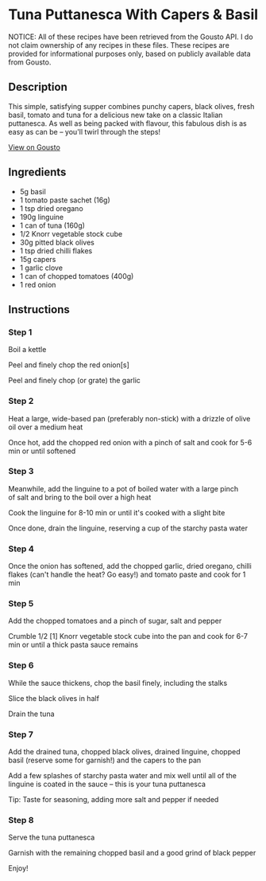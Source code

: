 # Tuna Puttanesca With Capers & Basil

NOTICE: All of these recipes have been retrieved from the Gousto API. I do not claim ownership of any recipes in these files. These recipes are provided for informational purposes only, based on publicly available data from Gousto.

## Description

This simple, satisfying supper combines punchy capers, black olives, fresh basil, tomato and tuna for a delicious new take on a classic Italian puttanesca. As well as being packed with flavour, this fabulous dish is as easy as can be – you'll twirl through the steps!

[View on Gousto](https://www.gousto.co.uk/recipes/cookbook/tuna-puttanesca-with-capers-basil)

## Ingredients

- 5g basil
- 1 tomato paste sachet (16g)
- 1 tsp dried oregano
- 190g linguine
- 1 can of tuna (160g)
- 1/2 Knorr vegetable stock cube
- 30g pitted black olives
- 1 tsp dried chilli flakes
- 15g capers
- 1 garlic clove
- 1 can of chopped tomatoes (400g)
- 1 red onion

## Instructions


### Step 1

Boil a kettle


Peel and finely chop the red onion<span class="text-danger">[s]</span>


Peel and finely chop (or grate) the garlic


### Step 2

Heat a large, wide-based pan (preferably non-stick) with a drizzle of olive oil over a medium heat


Once hot, add the chopped red onion with a pinch of salt and cook for 5-6 min or until softened


### Step 3

Meanwhile, add the linguine to a pot of boiled water with a large pinch of salt and bring to the boil over a high heat


Cook the linguine for 8-10 min or until it's cooked with a slight bite


Once done, drain the linguine, reserving a cup of the starchy pasta water


### Step 4

Once the onion has softened, add the chopped garlic, dried oregano, chilli flakes (can't handle the heat? Go easy!) and tomato paste and cook for 1 min


### Step 5

Add the chopped tomatoes and a pinch of sugar, salt and pepper 


Crumble 1/2 <span class="text-danger">[1]</span> Knorr vegetable stock cube into the pan and cook for 6-7 min or until a thick pasta sauce remains


### Step 6

While the sauce thickens, chop the basil finely, including the stalks


Slice the black olives in half 


Drain the tuna


### Step 7

Add the drained tuna, chopped black olives, drained linguine, chopped basil (reserve some for garnish!) and the capers to the pan


Add a few splashes of starchy pasta water and mix well until all of the linguine is coated in the sauce – this is your tuna puttanesca  


Tip: Taste for seasoning, adding more salt and pepper if needed

### Step 8

Serve the tuna puttanesca


Garnish with the remaining chopped basil and a good grind of black pepper


Enjoy!

